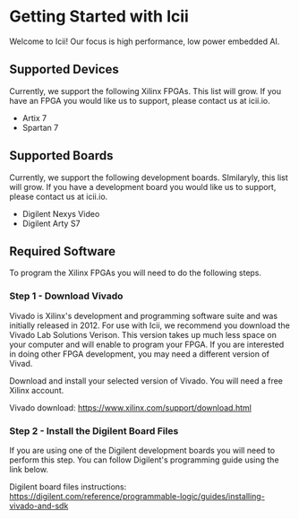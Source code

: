 # Getting Started with Icii

Welcome to Icii! Our focus is high performance, low power embedded AI. 

## Supported Devices
Currently, we support the following Xilinx FPGAs. This list will grow. If you have an FPGA you would like us to support, please contact us at icii.io. 
- Artix 7
- Spartan 7

## Supported Boards
Currently, we support the following development boards. SImilaryly, this list will grow. If you have a development board you would like us to support, please contact us at icii.io. 
- Digilent Nexys Video
- Digilent Arty S7

## Required Software
To program the Xilinx FPGAs you will need to do the following steps.

### Step 1 - Download Vivado
Vivado is Xilinx's development and programming software suite and was initially released in 2012. For use with Icii, we recommend you download the Vivado Lab Solutions Verison. This version takes up much less space on your computer and will enable to program your FPGA. If you are interested in doing other FPGA development, you may need a different version of Vivad. 

Download and install your selected version of Vivado. You will need a free Xilinx account. 

Vivado download: https://www.xilinx.com/support/download.html 

### Step 2 - Install the Digilent Board Files
If you are using one of the Digilent development boards you will need to perform this step. You can follow Digilent's programming guide using the link below. 

Digilent board files instructions: https://digilent.com/reference/programmable-logic/guides/installing-vivado-and-sdk